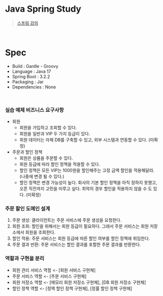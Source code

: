 # Java Spring Study
> [스프링 강의](https://www.inflearn.com/course/%EC%8A%A4%ED%94%84%EB%A7%81-%ED%95%B5%EC%8B%AC-%EC%9B%90%EB%A6%AC-%EA%B8%B0%EB%B3%B8%ED%8E%B8)
<br>

# Spec
- Build : Gardle - Groovy
- Language : Java 17
- Spring Boot : 3.2.2
- Packaging : Jar
- Dependencies : None
<br>


### 실습 예제 비즈니스 요구사항
- 회원
  - 회원을 가입하고 조회할 수 있다.
  - 회원을 일반과 VIP 두 가지 등급이 있다.
  - 회원 데이터는 자체 DB를 구축할 수 있고, 외부 시스템과 연동할 수 있다. (미확정)
- 주문과 할인 정책
  - 회원은 상품을 주문할 수 있다.
  - 회원 등급에 따라 할인 정책을 적용할 수 있다.
  - 할인 정책은 모든 VIP는 1000원을 할인해주는 고정 금액 할인을 적용해달라. (나중에 변경 될 수 있다.)
  - 할인 정책은 변경 가능성이 높다. 회사의 기본 할인 정책을 아직 정하지 못했고, 오픈 직전까지 고민을 미루고 싶다. 최악의 경우 할인을 적용하지 않을 수 도 있다. (미확정)
  
### 주문 할인 도메인 설계
1. 주문 생성: 클라이언트는 주문 서비스에 주문 생성을 요청한다.
2. 회원 조회: 할인을 위해서는 회원 등급이 필요하다. 그래서 주문 서비스는 회원 저장소에서 회원을 조회한다.
3. 할인 적용: 주문 서비스는 회원 등급에 따른 할인 여부를 할인 정책에 위임한다.
4. 주문 결과 반환: 주문 서비스는 할인 결과를 포함한 주문 결과를 반환한다.

### 역할과 구현을 분리
- 회원 관리 서비스 역할 <- [회원 서비스 구현체]
- 주문 서비스 역할 <- [주문 서비스 구현체]
- 회원 저장소 역할 <- [메모리 회원 저장소 구현체], [DB 회원 저장소 구현체]
- 할인 정책 역할 <- [정액 할인 정책 구현체], [정률 할인 정책 구현체]